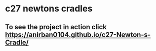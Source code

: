 # c27 newtons cradles
## To see the project in action click https://anirban0104.github.io/c27-Newton-s-Cradle/
